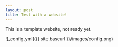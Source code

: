 ```yaml
---
layout: post
title: Test with a website!
---
```


This is a template website, not ready yet.

![_config.yml]({{ site.baseurl }}/images/config.png)
